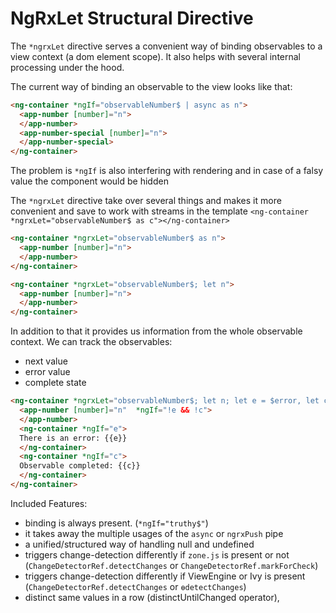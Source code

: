 # NgRxLet Structural Directive

The `*ngrxLet` directive serves a convenient way of binding observables to a view context (a dom element scope).
It also helps with several internal processing under the hood.

The current way of binding an observable to the view looks like that:
```html
<ng-container *ngIf="observableNumber$ | async as n">
  <app-number [number]="n">
  </app-number>
  <app-number-special [number]="n">
  </app-number-special>
</ng-container>
 ```

The problem is `*ngIf` is also interfering with rendering and in case of a falsy value the component would be hidden

The `*ngrxLet` directive take over several things and makes it more convenient and save to work with streams in the template
`<ng-container *ngrxLet="observableNumber$ as c"></ng-container>`

```html
<ng-container *ngrxLet="observableNumber$ as n">
  <app-number [number]="n">
  </app-number>
</ng-container>

<ng-container *ngrxLet="observableNumber$; let n">
  <app-number [number]="n">
  </app-number>
</ng-container>
```

In addition to that it provides us information from the whole observable context.
We can track the observables:
- next value
- error value
- complete state

```html
<ng-container *ngrxLet="observableNumber$; let n; let e = $error, let c = $complete">
  <app-number [number]="n"  *ngIf="!e && !c">
  </app-number>
  <ng-container *ngIf="e">
  There is an error: {{e}}
  </ng-container>
  <ng-container *ngIf="c">
  Observable completed: {{c}}
  </ng-container>
</ng-container>
```

Included Features:
- binding is always present. (`*ngIf="truthy$"`)
- it takes away the multiple usages of the `async` or `ngrxPush` pipe
- a unified/structured way of handling null and undefined
- triggers change-detection differently if `zone.js` is present or not (`ChangeDetectorRef.detectChanges` or `ChangeDetectorRef.markForCheck`)
- triggers change-detection differently if ViewEngine or Ivy is present (`ChangeDetectorRef.detectChanges` or `ɵdetectChanges`)
- distinct same values in a row (distinctUntilChanged operator),
                                                                 
